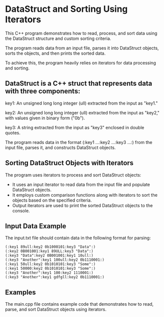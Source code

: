 # DataStruct and Sorting Using Iterators
This C++ program demonstrates how to read, process, and sort data using the DataStruct structure and custom sorting criteria. 

The program reads data from an input file, parses it into DataStruct objects, sorts the objects, and then prints the sorted data. 

To achieve this, the program heavily relies on iterators for data processing and sorting.

## DataStruct is a C++ struct that represents data with three components:

key1: An unsigned long long integer (ull) extracted from the input as "key1."

key2: An unsigned long long integer (ull) extracted from the input as "key2," with values given in binary form ("0b").

key3: A string extracted from the input as "key3" enclosed in double quotes.

The program reads data in the format (:key1 ...:key2 ...:key3 ...:) from the input file, parses it, and constructs DataStruct objects.

## Sorting DataStruct Objects with Iterators
The program uses iterators to process and sort DataStruct objects:

- It uses an input iterator to read data from the input file and populate DataStruct objects.
- It employs custom comparison functions along with iterators to sort the objects based on the specified criteria.
- Output iterators are used to print the sorted DataStruct objects to the console.

## Input Data Example
The input.txt file should contain data in the following format for parsing:

```
(:key1 89ull:key2 0b1000101:key3 "Data":)
(:key2 0B001001:key1 89ULL:key3 "Data":)
(:key3 "Data":key2 0B001001:key1 10ull:)
(:key3 "Another":key1 100ull:key2 0b1110001:)
(:key1 50ull:key2 0b1010101:key3 "Some":)
(:key1 50000:key2 0b1010101:key3 "Some":)
(:key3 "Another":key1 100:key2 1110001:)
(:key3 "Another":key1 gdfgll:key2 0b1110001:)
```
## Examples
The main.cpp file contains example code that demonstrates how to read, parse, and sort DataStruct objects using iterators. 


